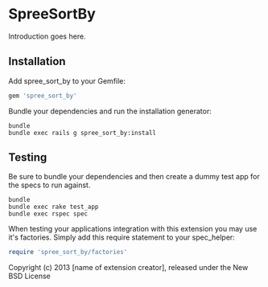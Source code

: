 SpreeSortBy
===========

Introduction goes here.

Installation
------------

Add spree_sort_by to your Gemfile:

```ruby
gem 'spree_sort_by'
```

Bundle your dependencies and run the installation generator:

```shell
bundle
bundle exec rails g spree_sort_by:install
```

Testing
-------

Be sure to bundle your dependencies and then create a dummy test app for the specs to run against.

```shell
bundle
bundle exec rake test_app
bundle exec rspec spec
```

When testing your applications integration with this extension you may use it's factories.
Simply add this require statement to your spec_helper:

```ruby
require 'spree_sort_by/factories'
```

Copyright (c) 2013 [name of extension creator], released under the New BSD License
